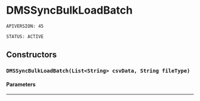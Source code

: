 # DMSSyncBulkLoadBatch

`APIVERSION: 45`

`STATUS: ACTIVE`

## Constructors

### `DMSSyncBulkLoadBatch(List<String> csvData, String fileType)`

#### Parameters

***

